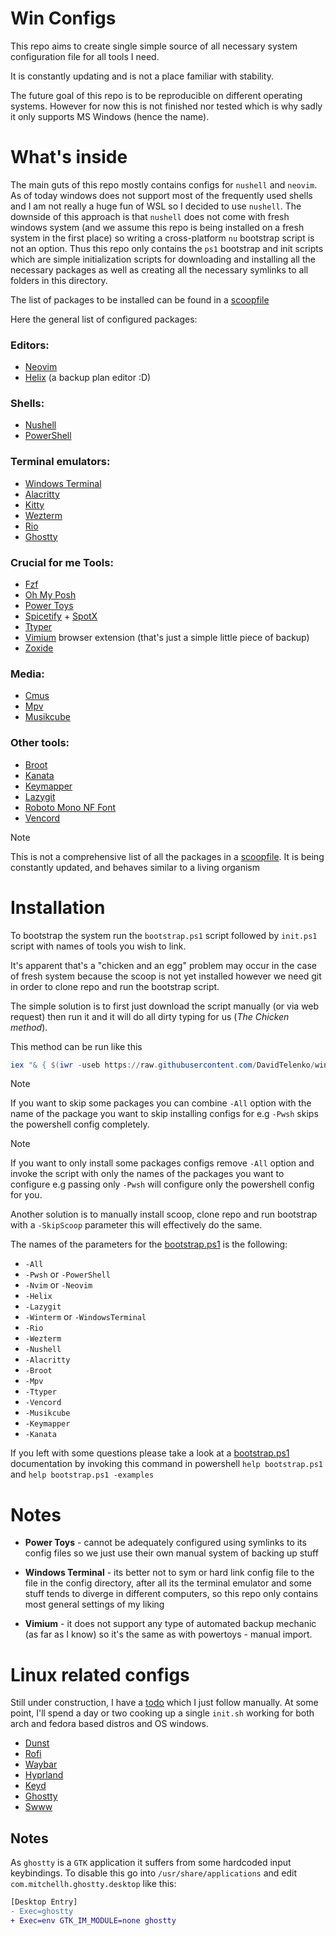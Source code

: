 # Win Configs

This repo aims to create single simple source of all necessary system configuration file for all tools I need.

It is constantly updating and is not a place familiar with stability.

The future goal of this repo is to be reproducible on different operating systems. However for now this is not finished nor tested which is why sadly it only supports MS Windows (hence the name).

# What's inside

The main guts of this repo mostly contains configs for `nushell` and `neovim`. As of today windows does not support most of the frequently used shells and I am not really a huge fun of WSL so I decided to use `nushell`. The downside of this approach is that `nushell` does not come with fresh windows system (and we assume this repo is being installed on a fresh system in the first place) so writing a cross-platform `nu` bootstrap script is not an option. Thus this repo only contains the `ps1` bootstrap and init scripts which are simple initialization scripts for downloading and installing all the necessary packages as well as creating all the necessary symlinks to all folders in this directory.

The list of packages to be installed can be found in a [scoopfile](scoop/scoopfile.json)

Here the general list of configured packages:

### Editors:

- [Neovim](https://github.com/neovim/neovim)
- [Helix](https://github.com/helix-editor/helix) (a backup plan editor :D)

### Shells:

- [Nushell](https://github.com/nushell/nushell)
- [PowerShell](https://github.com/PowerShell/PowerShell)

### Terminal emulators:

- [Windows Terminal](https://github.com/microsoft/terminal)
- [Alacritty](https://github.com/alacritty/alacritty)
- [Kitty](https://sw.kovidgoyal.net/kitty/)
- [Wezterm](https://wezfurlong.org/wezterm/index.html)
- [Rio](https://github.com/raphamorim/rio)
- [Ghostty](https://github.com/ghostty-org/ghostty)

### Crucial for me Tools:

- [Fzf](https://github.com/junegunn/fzf)
- [Oh My Posh](https://github.com/jandedobbeleer/oh-my-posh)
- [Power Toys](https://github.com/microsoft/PowerToys)
- [Spicetify](https://github.com/spicetify) + [SpotX](https://github.com/SpotX-Official/SpotX)
- [Ttyper](https://github.com/max-niederman/ttyper)
- [Vimium](https://github.com/gdh1995/vimium-c) browser extension (that's just a simple little piece of backup)
- [Zoxide](https://github.com/ajeetdsouza/zoxide)

### Media:

- [Cmus](https://github.com/cmus/cmus)
- [Mpv](https://mpv.io/)
- [Musikcube](https://github.com/clangen/musikcube)

### Other tools:

- [Broot](https://github.com/Canop/broot)
- [Kanata](https://github.com/jtroo/kanata)
- [Keymapper](https://github.com/houmain/keymapper)
- [Lazygit](https://github.com/jesseduffield/lazygit)
- [Roboto Mono NF Font](https://www.nerdfonts.com/)
- [Vencord](https://vencord.dev/)

> [!NOTE]
> This is not a comprehensive list of all the packages in a
> [scoopfile](scoop/scoopfile.json). It is being constantly updated, and
> behaves similar to a living organism

# Installation

To bootstrap the system run the `bootstrap.ps1` script followed by `init.ps1` script with names of tools you wish to link.

It's apparent that's a "chicken and an egg" problem may occur in the case of fresh system because the scoop is not yet installed however we need git in order to clone repo and run the bootstrap script.

The simple solution is to first just download the script manually (or via web request) then run it and it will do all dirty typing for us (_The Chicken method_).

This method can be run like this

```powershell
iex "& { $(iwr -useb https://raw.githubusercontent.com/DavidTelenko/win-configs/main/scripts/windows/bootstrap.ps1) } -All"
```

> [!NOTE]
> If you want to skip some packages you can combine `-All` option with the name of the package you want to skip installing configs for e.g `-Pwsh` skips the powershell config completely.

> [!NOTE]
> If you want to only install some packages configs remove `-All` option and invoke the script with only the names of the packages you want to configure e.g passing only `-Pwsh` will configure only the powershell config for you.

Another solution is to manually install scoop, clone repo and run bootstrap with
a `-SkipScoop` parameter this will effectively do the same.

The names of the parameters for the [bootstrap.ps1](bootstrap.ps1) is the following:

- `-All`
- `-Pwsh` or `-PowerShell`
- `-Nvim` or `-Neovim`
- `-Helix`
- `-Lazygit`
- `-Winterm` or `-WindowsTerminal`
- `-Rio`
- `-Wezterm`
- `-Nushell`
- `-Alacritty`
- `-Broot`
- `-Mpv`
- `-Ttyper`
- `-Vencord`
- `-Musikcube`
- `-Keymapper`
- `-Kanata`

If you left with some questions please take a look at a [bootstrap.ps1](bootstrap.ps1) documentation by invoking this command in powershell `help bootstrap.ps1` and `help bootstrap.ps1 -examples`

# Notes

- **Power Toys** - cannot be adequately configured using symlinks to its config files so we just use their own manual system of backing up stuff

- **Windows Terminal** - its better not to sym or hard link config file to the file in the config directory, after all its the terminal emulator and some stuff tends to diverge in different computers, so this repo only contains most general settings of my liking

- **Vimium** - it does not support any type of automated backup mechanic (as far as I know) so it's the same as with powertoys - manual import.

# Linux related configs

Still under construction, I have a [todo](https://github.com/DavidTelenko/markdowned/blob/main/todo/linux.md) which I just follow manually. At some point, I'll spend a day or two cooking up a single `init.sh` working for both arch and fedora based distros and OS windows.

- [Dunst](https://github.com/dunst-project/dunst)
- [Rofi](https://github.com/davatorium/rofi)
- [Waybar](https://github.com/Alexays/Waybar)
- [Hyprland](https://hyprland.org/)
- [Keyd](https://github.com/rvaiya/keyd)
- [Ghostty](https://github.com/mitchellh/ghostty)
- [Swww](https://github.com/LGFae/swww)

## Notes

As `ghostty` is a `GTK` application it suffers from some hardcoded input keybindings. To disable this go into `/usr/share/applications` and edit `com.mitchellh.ghostty.desktop` like this:

```diff
[Desktop Entry]
- Exec=ghostty
+ Exec=env GTK_IM_MODULE=none ghostty
```
